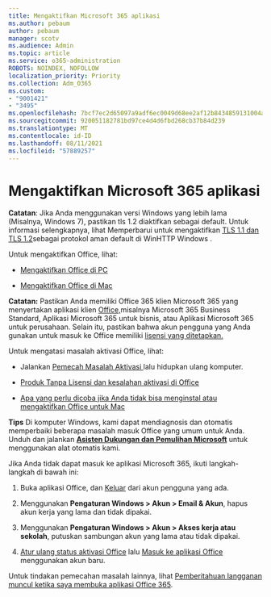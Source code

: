 ```yaml
---
title: Mengaktifkan Microsoft 365 aplikasi
ms.author: pebaum
author: pebaum
manager: scotv
ms.audience: Admin
ms.topic: article
ms.service: o365-administration
ROBOTS: NOINDEX, NOFOLLOW
localization_priority: Priority
ms.collection: Adm_O365
ms.custom:
- "9001421"
- "3495"
ms.openlocfilehash: 7bcf7ec2d65097a9adf6ec0049d68ee2af12b8434859131004a7c62106925e05
ms.sourcegitcommit: 920051182781bd97ce4d4d6fbd268cb37b84d239
ms.translationtype: MT
ms.contentlocale: id-ID
ms.lasthandoff: 08/11/2021
ms.locfileid: "57889257"
---
```

# <a name="activating-microsoft-365-apps"></a>Mengaktifkan Microsoft 365 aplikasi

**Catatan**: Jika Anda menggunakan versi Windows yang lebih lama (Misalnya, Windows 7), pastikan tls 1.2 diaktifkan sebagai default. Untuk informasi selengkapnya, lihat Memperbarui untuk mengaktifkan [TLS 1.1 dan TLS 1.2](https://support.microsoft.com/topic/update-to-enable-tls-1-1-and-tls-1-2-as-default-secure-protocols-in-winhttp-in-windows-c4bd73d2-31d7-761e-0178-11268bb10392)sebagai protokol aman default di WinHTTP Windows .

Untuk mengaktifkan Office, lihat:

- [Mengaktifkan Office di PC](https://support.office.com/article/activate-office-5bd38f38-db92-448b-a982-ad170b1e187e) 

- [Mengaktifkan Office di Mac](https://support.office.com/article/activate-office-for-mac-7f6646b1-bb14-422a-9ad4-a53410fcefb2)

**Catatan:**  Pastikan Anda memiliki Office 365 klien Microsoft 365 yang menyertakan aplikasi klien [Office,](https://support.office.com/article/28cbc8cf-1332-4f04-9123-9b660abb629e)misalnya Microsoft 365 Business Standard, Aplikasi Microsoft 365 untuk bisnis, atau Aplikasi Microsoft 365 untuk perusahaan. Selain itu, pastikan bahwa akun pengguna yang Anda gunakan untuk masuk ke Office memiliki [lisensi yang ditetapkan.](https://docs.microsoft.com/microsoft-365/admin/manage/assign-licenses-to-users)

Untuk mengatasi masalah aktivasi Office, lihat:

- Jalankan [ Pemecah Masalah Aktivasi ](https://aka.ms/SARA-OfficeActivation-Alchemy) lalu hidupkan ulang komputer.
- [Produk Tanpa Lisensi dan kesalahan aktivasi di Office](https://support.office.com/article/unlicensed-product-and-activation-errors-in-office-0d23d3c0-c19c-4b2f-9845-5344fedc4380)

- [Apa yang perlu dicoba jika Anda tidak bisa menginstal atau mengaktifkan Office untuk Mac](https://support.office.com/article/what-to-try-if-you-can-t-install-or-activate-office-for-mac-5efba2b4-b1e6-4e5f-bf3c-6ab945d03dea)

**Tips** Di komputer Windows, kami dapat mendiagnosis dan otomatis memperbaiki beberapa masalah masuk Office yang umum untuk Anda. Unduh dan jalankan  **[Asisten Dukungan dan Pemulihan Microsoft](https://aka.ms/SaRA-OfficeSignInScenario)** untuk menggunakan alat otomatis kami.

Jika Anda tidak dapat masuk ke aplikasi Microsoft 365, ikuti langkah-langkah di bawah ini:

1. Buka aplikasi Office, dan [Keluar](https://go.microsoft.com/fwlink/?linkid=2114082) dari akun pengguna yang ada.

2. Menggunakan **Pengaturan Windows > Akun > Email & Akun**, hapus akun kerja yang lama dan tidak dipakai.

3. Menggunakan **Pengaturan Windows > Akun > Akses kerja atau sekolah**, putuskan sambungan akun yang lama atau tidak dipakai.

4. [Atur ulang status aktivasi Office](https://docs.microsoft.com/office365/troubleshoot/activation/reset-office-365-proplus-activation-state) lalu [Masuk ke aplikasi Office](https://support.office.com/article/sign-in-to-office-b9582171-fd1f-4284-9846-bdd72bb28426) menggunakan akun baru.

Untuk tindakan pemecahan masalah lainnya, lihat [Pemberitahuan langganan muncul ketika saya membuka aplikasi Office 365](https://support.office.com/article/a-subscription-notice-appears-when-i-open-an-office-365-application-4cabe32c-f594-4c0e-9191-3d3ade10cceb).
